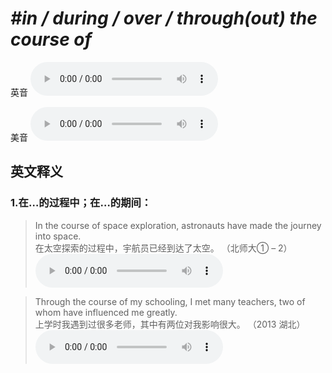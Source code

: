 # ***\#in / during / over / through(out) the course of*** 
英音
<audio src="./media/in the course of1_AAC.aac" controls="controls"></audio>

美音
<audio src="./media/in the course of2_AAC.aac" controls="controls"></audio>



  

英文释义
---
### 1.**在…的过程中；在…的期间：**  

 > In the course of space exploration, astronauts have made the journey into space.  
 > 在太空探索的过程中，宇航员已经到达了太空。  （北师大① – 2）  
<audio src="./media/5-course.aac" controls="controls"></audio>

 > Through the course of my schooling, I met many teachers, two of whom have influenced me greatly.  
 > 上学时我遇到过很多老师，其中有两位对我影响很大。  （2013 湖北）  
<audio src="./media/P111 course-2.aac" controls="controls"></audio>


